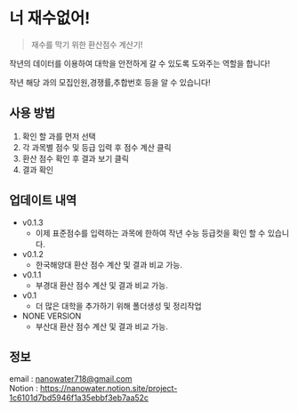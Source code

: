 # 너 재수없어!
> 재수를 막기 위한 환산점수 계산기!

작년의 데이터를 이용하여 대학을 안전하게 갈 수 있도록 도와주는 역할을 합니다!

작년 해당 과의 모집인원,경쟁률,추합번호 등을 알 수 있습니다!

## 사용 방법

1. 확인 할 과를 먼저 선택
2. 각 과목별 점수 및 등급 입력 후 점수 계산 클릭
3. 환산 점수 확인 후 결과 보기 클릭
4. 결과 확인

## 업데이트 내역
* v0.1.3
    * 이제 표준점수를 입력하는 과목에 한하여 작년 수능 등급컷을 확인 할 수 있습니다.
* v0.1.2
    * 한국해양대 환산 점수 계산 및 결과 비교 가능.
* v0.1.1
    * 부경대 환산 점수 계산 및 결과 비교 가능.
* v0.1
    * 더 많은 대학을 추가하기 위해 폴더생성 및 정리작업
* NONE VERSION
    * 부산대 환산 점수 계산 및 결과 비교 가능.

## 정보

email : nanowater718@gmail.com <br>
Notion : https://nanowater.notion.site/project-1c6101d7bd5946f1a35ebbf3eb7aa52c

<!-- Markdown link & img dfn's -->

